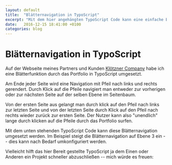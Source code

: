 ```yaml
---
layout: default
title:  "Blätternavigation in TypoScript"
excerpt: "Mit dem hier angehängten TypoScript Code kann eine einfache Blätternavigation umgesetzt werden"
date:   2016-12-15 18:41:00 +0100
categories: blog
---
```


# Blätternavigation in TypoScript

Auf der Webseite meines Partners und Kunden [Klötzner Company][kloetzner-company] habe ich eine Blätterfunktion durch das Portfolio in TypoScript umgesetzt.

Am Ende jeder Seite wird eine Navigation mit Pfeil nach links und rechts gerendert. Durch Klick auf die Pfeile navigiert man entweder zur vorherigen oder zur nächsten Seite auf der selben Ebene im Seitenbaum.

Von der ersten Seite aus gelangt man durch klick auf den Pfeil nach links zur letzten Seite und von der letzten Seite durch Klick auf den Pfeil nach rechts wieder zurück zur ersten Seite. Der Nutzer kann also "unendlich" lange durch klicken auf die Pfeile durch das Portfolio surfen.

Mit dem unten stehenden TypoScript Code kann diese Blätternavigation umgesetzt werden. Im Beispiel steigt die Blätternavigation auf Ebene 3 ein -- dies kann nach Bedarf umkonfiguriert werden.

Vielleicht hilft das hier Bereit gestellte TypoScript ja dem Einen oder Anderen ein Projekt schneller abzuschließen -- mich würde es freuen:

<script src="https://gist.github.com/zechendorf/fcd0094efd3282fae1871a08a0e9b866.js"></script>

[kloetzner-company]: https://kloetzner.company
[kloetzner-screenshot]: assets/posts/20161215/screenshot-kloetzner.png
